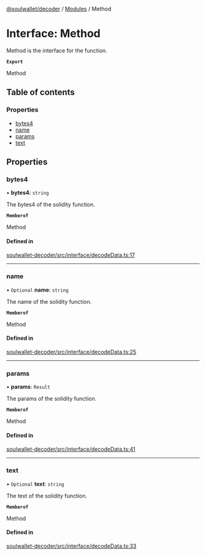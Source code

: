 [@soulwallet/decoder](../README.md) / [Modules](../modules.md) / Method

# Interface: Method

Method is the interface for the function.

**`Export`**

Method

## Table of contents

### Properties

- [bytes4](Method.md#bytes4)
- [name](Method.md#name)
- [params](Method.md#params)
- [text](Method.md#text)

## Properties

### bytes4

• **bytes4**: `string`

The bytes4 of the solidity function.

**`Memberof`**

Method

#### Defined in

[soulwallet-decoder/src/interface/decodeData.ts:17](https://github.com/SoulWallet/soulwalletlib/blob/38adfd4/packages/soulwallet-decoder/src/interface/decodeData.ts#L17)

___

### name

• `Optional` **name**: `string`

The name of the solidity function.

**`Memberof`**

Method

#### Defined in

[soulwallet-decoder/src/interface/decodeData.ts:25](https://github.com/SoulWallet/soulwalletlib/blob/38adfd4/packages/soulwallet-decoder/src/interface/decodeData.ts#L25)

___

### params

• **params**: `Result`

The params of the solidity function.

**`Memberof`**

Method

#### Defined in

[soulwallet-decoder/src/interface/decodeData.ts:41](https://github.com/SoulWallet/soulwalletlib/blob/38adfd4/packages/soulwallet-decoder/src/interface/decodeData.ts#L41)

___

### text

• `Optional` **text**: `string`

The text of the solidity function.

**`Memberof`**

Method

#### Defined in

[soulwallet-decoder/src/interface/decodeData.ts:33](https://github.com/SoulWallet/soulwalletlib/blob/38adfd4/packages/soulwallet-decoder/src/interface/decodeData.ts#L33)
